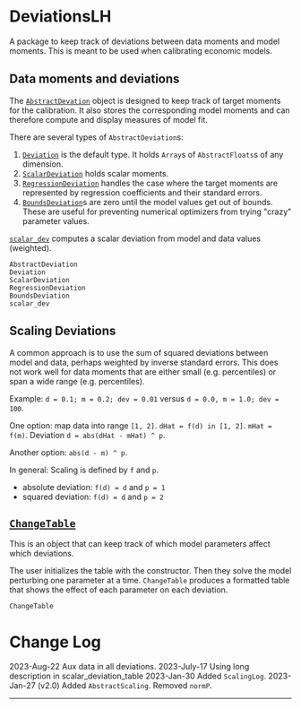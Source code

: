 # DeviationsLH

A package to keep track of deviations between data moments and model moments. This is meant to be used when calibrating economic models.


## Data moments and deviations

The [`AbstractDevation`](@ref) object is designed to keep track of target moments for the calibration. It also stores the corresponding model moments and can therefore compute and display measures of model fit.

There are several types of `AbstractDeviation`s:

1. [`Deviation`](@ref) is the default type. It holds `Array`s of `AbstractFloats`s of any dimension.
2. [`ScalarDeviation`](@ref) holds scalar moments.
3. [`RegressionDeviation`](@ref) handles the case where the target moments are represented by regression coefficients and their standard errors.
4. [`BoundsDeviation`](@ref)s are zero until the model values get out of bounds. These are useful for preventing numerical optimizers from trying "crazy" parameter values.

[`scalar_dev`](@ref) computes a scalar deviation from model and data values (weighted). 

```@docs
AbstractDeviation
Deviation
ScalarDeviation
RegressionDeviation
BoundsDeviation
scalar_dev
```

## Scaling Deviations

A common approach is to use the sum of squared deviations between model and data, perhaps weighted by inverse standard errors. This does not work well for data moments that are either small (e.g. percentiles) or span a wide range (e.g. percentiles).

Example: `d = 0.1; m = 0.2; dev = 0.01` versus `d = 0.0, m = 1.0; dev = 100`.

One option: map data into range `[1, 2]`. `dHat = f(d) in [1, 2]`. `mHat = f(m)`. 
Deviation `d = abs(dHat - mHat) ^ p`.

Another option: `abs(d - m) ^ p`.

In general: Scaling is defined by `f` and `p`.

- absolute deviation: `f(d) = d` and `p = 1`
- squared deviation: `f(d) = d` and `p = 2`

## [`ChangeTable`](@ref)

This is an object that can keep track of which model parameters affect which deviations.

The user initializes the table with the constructor. Then they solve the model perturbing one parameter at a time. `ChangeTable` produces a formatted table that shows the effect of each parameter on each deviation.


```@docs
ChangeTable
```

# Change Log

2023-Aug-22
Aux data in all deviations.
2023-July-17
Using long description in scalar_deviation_table
2023-Jan-30
Added `ScalingLog`.
2023-Jan-27 (v2.0)
Added `AbstractScaling`. Removed `normP`.

-------------